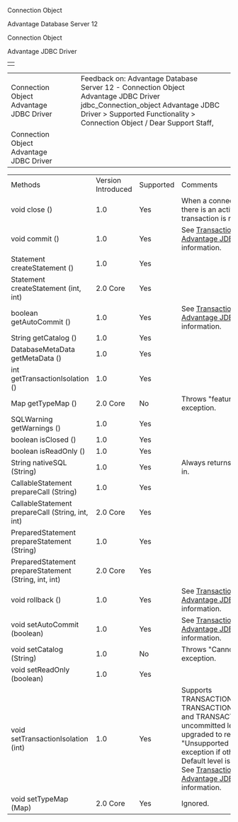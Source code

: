 Connection Object




Advantage Database Server 12  

Connection Object

Advantage JDBC Driver

|  |
| --- |
|  |

|  |  |  |  |  |
| --- | --- | --- | --- | --- |
| Connection Object  Advantage JDBC Driver |  |  | Feedback on: Advantage Database Server 12 - Connection Object Advantage JDBC Driver jdbc\_Connection\_object Advantage JDBC Driver > Supported Functionality > Connection Object / Dear Support Staff, |  |
| Connection Object  Advantage JDBC Driver |  |  |  |  |

|  |  |  |  |
| --- | --- | --- | --- |
| Methods | Version Introduced | Supported | Comments |
| void close () | 1.0 | Yes | When a connection is closed while there is an active transaction, that transaction is rolled-back. |
| void commit () | 1.0 | Yes | See [Transaction Processing in Advantage JDBC](jdbc_transaction_processing_in_jdbc.htm) for additional information. |
| Statement createStatement () | 1.0 | Yes |  |
| Statement createStatement (int, int) | 2.0 Core | Yes |  |
| boolean getAutoCommit () | 1.0 | Yes | See [Transaction Processing in Advantage JDBC](jdbc_transaction_processing_in_jdbc.htm) for additional information. |
| String getCatalog () | 1.0 | Yes |  |
| DatabaseMetaData getMetaData () | 1.0 | Yes |  |
| int getTransactionIsolation () | 1.0 | Yes |  |
| Map getTypeMap () | 2.0 Core | No | Throws "feature not supported" exception. |
| SQLWarning getWarnings () | 1.0 | Yes |  |
| boolean isClosed () | 1.0 | Yes |  |
| boolean isReadOnly () | 1.0 | Yes |  |
| String nativeSQL (String) | 1.0 | Yes | Always returns same String as passed in. |
| CallableStatement prepareCall (String) | 1.0 | Yes |  |
| CallableStatement prepareCall (String, int, int) | 2.0 Core | Yes |  |
| PreparedStatement prepareStatement (String) | 1.0 | Yes |  |
| PreparedStatement prepareStatement (String, int, int) | 2.0 Core | Yes |  |
| void rollback () | 1.0 | Yes | See [Transaction Processing in Advantage JDBC](jdbc_transaction_processing_in_jdbc.htm) for additional information. |
| void setAutoCommit (boolean) | 1.0 | Yes | See [Transaction Processing in Advantage JDBC](jdbc_transaction_processing_in_jdbc.htm) for additional information. |
| void setCatalog (String) | 1.0 | No | Throws "Cannot change catalog" exception. |
| void setReadOnly (boolean) | 1.0 | Yes |  |
| void setTransactionIsolation (int) | 1.0 | Yes | Supports TRANSACTION\_READ\_UNCOMMITTED, TRANSACTION\_READ\_COMMITTED and TRANSACTION\_NON. The read uncommitted level is automatically upgraded to read committed. Throws "Unsupported Transaction Level" exception if other levels are requested. Default level is TRANSACTION\_NON. See [Transaction Processing in Advantage JDBC](jdbc_transaction_processing_in_jdbc.htm) for additional information. |
| void setTypeMap (Map) | 2.0 Core | Yes | Ignored. |